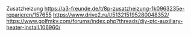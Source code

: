 Zusatzheizung
https://a3-freunde.de/t/8p-zusatzheizung-1k0963235e-reparieren/157655
https://www.drive2.ru/l/513215195280048352/
https://www.golfmkv.com/forums/index.php?threads/diy-ptc-auxiliary-heater-install.106960/
